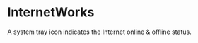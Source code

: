 InternetWorks
=============

A system tray icon indicates the Internet online &amp; offline status.
